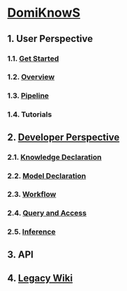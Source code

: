 # [DomiKnowS](..)

## 1. User Perspective

### 1.1. [Get Started](GET_STARTED.md)

### 1.2. [Overview](OVERVIEW_USER.md)

### 1.3. [Pipeline](PIPELINE.md)

### 1.4. Tutorials

## 2. [Developer Perspective](OVERVIEW_DEVEL.md)

### 2.1. [Knowledge Declaration](KNOWLEDGE.md)

### 2.2. [Model Declaration](MODEL.md)

### 2.3. [Workflow](WORKFLOW.md)

### 2.4. [Query and Access](QUERY.md)

### 2.5. [Inference](INFERENCE.md)

## 3. API

## 4. [Legacy Wiki](old_wiki)
